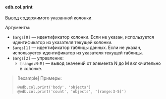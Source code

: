 #### edb.col.print

Вывод содержимого указанной колонки.

Аргументы:

* `$args[0]` — идентификатор колонки. Если не указан, используется идентификатор из указателя текущей колонки.
* `$args[1]` — идентификатор таблицы данных. Если не указан, используется идентификатор из указателя текущей таблицы.
* `$args[2]` — управление:
	* `[range:N-M]` — вывод значений от элемента N до M включительно в колонке.

> [!example] Примеры:
> 
> ```qsp
> @edb.col.print('body', 'objects')
> @edb.col.print('count', 'objects', '[range:3-5]')
> ```

